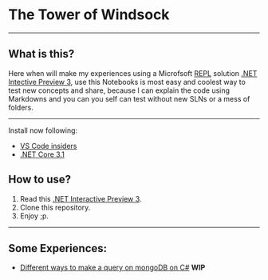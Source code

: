 # The Tower of Windsock
___
## What is this? 
Here when will make my experiences using a Microfsoft [REPL](https://en.wikipedia.org/wiki/Read%E2%80%93eval%E2%80%93print_loop) solution [.NET Intective Preview 3](https://devblogs.microsoft.com/dotnet/net-interactive-preview-3-vs-code-insiders-and-polyglot-notebooks/), use this Notebooks is most easy and coolest way to test new concepts and share, because I can explain the code using Markdowns and you can you self can test without new SLNs or a mess of folders. 
___
Install now following:
* [VS Code insiders](https://code.visualstudio.com/insiders/)
* [.NET Core 3.1](https://dotnet.microsoft.com/download/dotnet-core/3.1)
## How to use? 
1. Read this [.NET Interactive Preview 3](https://devblogs.microsoft.com/dotnet/net-interactive-preview-3-vs-code-insiders-and-polyglot-notebooks/).
2. Clone this repository.
3. Enjoy ;p.
___
## Some Experiences:  
* [Different ways to make a query on mongoDB on C#](https://github.com/nathancaracho/tower-of-windsock/blob/master/MongoDbQueries.ipynb) **WIP**